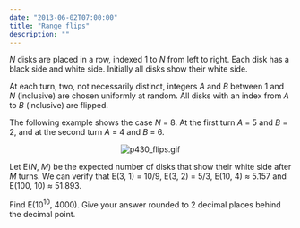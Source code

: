 ```yaml
---
date: "2013-06-02T07:00:00"
title: "Range flips"
description: ""
---
```


<p><var>N</var> disks are placed in a row, indexed 1 to <var>N</var> from left to right.
Each disk has a black side and white side. Initially all disks show their white side.</p>
<p>At each turn, two, not necessarily distinct, integers <var>A</var> and <var>B</var> between 1 and <var>N</var> (inclusive) are chosen uniformly at random.
All disks with an index from <var>A</var> to <var>B</var> (inclusive) are flipped.</p>
<p>The following example shows the case <var>N</var> = 8. At the first turn <var>A</var> = 5 and <var>B</var> = 2, and at the second turn <var>A</var> = 4 and <var>B</var> = 6.</p>
<p align="center"><img alt="p430_flips.gif" class="dark_img" src="/images/p430_flips.gif"/></p>
<p>Let E(<var>N</var>, <var>M</var>) be the expected number of disks that show their white side after <var>M</var> turns.
We can verify that E(3, 1) = 10/9, E(3, 2) = 5/3, E(10, 4) ≈ 5.157 and E(100, 10) ≈ 51.893.</p>
<p>Find E(10<sup>10</sup>, 4000).
Give your answer rounded to 2 decimal places behind the decimal point.</p>

